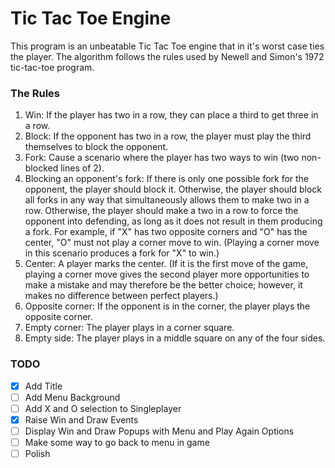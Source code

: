 # Tic Tac Toe Engine

This program is an unbeatable Tic Tac Toe engine that in it's worst case ties
the player. The algorithm follows the rules used by Newell and Simon's 1972
tic-tac-toe program.

### The Rules
1. Win: If the player has two in a row, they can place a third to get three in
a row.
2. Block: If the opponent has two in a row, the player must play the third
themselves to block the opponent.
3. Fork: Cause a scenario where the player has two ways to win
(two non-blocked lines of 2).
4. Blocking an opponent's fork: If there is only one possible fork for the
opponent, the player should block it. Otherwise, the player should block all
forks in any way that simultaneously allows them to make two in a row.
Otherwise, the player should make a two in a row to force the opponent into
defending, as long as it does not result in them producing a fork. For example,
if "X" has two opposite corners and "O" has the center, "O" must not play a
corner move to win. (Playing a corner move in this scenario produces a fork
for "X" to win.)
5. Center: A player marks the center. (If it is the first move of the game,
playing a corner move gives the second player more opportunities to make a
mistake and may therefore be the better choice; however, it makes no
difference between perfect players.)
6. Opposite corner: If the opponent is in the corner, the player plays the
opposite corner.
7. Empty corner: The player plays in a corner square.
8. Empty side: The player plays in a middle square on any of the four sides.

### TODO
- [X] Add Title
- [ ] Add Menu Background
- [ ] Add X and O selection to Singleplayer
- [X] Raise Win and Draw Events
- [ ] Display Win and Draw Popups with Menu and Play Again Options
- [ ] Make some way to go back to menu in game
- [ ] Polish